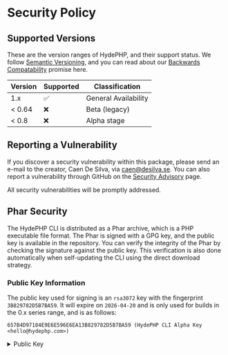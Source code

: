 # Security Policy

## Supported Versions

These are the version ranges of HydePHP, and their support status. We follow [Semantic Versioning](https://semver.org), and you can read about our [Backwards Compatability](https://github.com/hydephp/policies/blob/master/backwards-compatability.md) promise here.

| Version | Supported          | Classification       |
|---------|--------------------|----------------------|
| 1.x     | :white_check_mark: | General Availability |
| < 0.64  | :x:                | Beta (legacy)        |
| < 0.8   | :x:                | Alpha stage          |


## Reporting a Vulnerability

If you discover a security vulnerability within this package, please send an e-mail to the creator, Caen De Silva, via caen@desilva.se.
You can also report a vulnerability through GitHub on the [Security Advisory](https://github.com/hydephp/develop/security/advisories) page.

All security vulnerabilities will be promptly addressed.

## Phar Security

The HydePHP CLI is distributed as a Phar archive, which is a PHP executable file format.
The Phar is signed with a GPG key, and the public key is available in the repository.
You can verify the integrity of the Phar by checking the signature against the public key.
This verification is also done automatically when self-updating the CLI using the direct download strategy.

### Public Key Information

The public key used for signing is an `rsa3072` key with the fingerprint `3B829782D5B7BA59`. It will expire on `2026-04-20` and is only used for builds in the 0.x series range, and is as follows:

```
657B4D97184E9E6E596E6EA13B829782D5B7BA59 (HydePHP CLI Alpha Key <hello@hydephp.com>)
```

<details>
<summary>Public Key</summary>

```plaintext
-----BEGIN PGP PUBLIC KEY BLOCK-----
Comment: 657B 4D97 184E 9E6E 596E  6EA1 3B82 9782 D5B7 BA59
Comment: HydePHP CLI Alpha Key <hello@hydephp.com>

xsDNBGYjs9cBDADQHXANkom2WsMRoOn87CVZFqdzBxkVvrhmmXC7ceDtr7psgY32
0VoEH4vhUVxfreMs7NsgqBOv1Q7VyaGJVIoAfLCdoYa6KJpfwiPHIgCewe3Ad1Fn
UJahKtas8JyyKJM52c+l3ksyWSSk44gRIpHgyQZBCBoCkmEeOBYD1nz7fbK0mvSu
5SfdXkzUBUS8mVuHIDDTgEZzGUF5KTRtT0F4lmGgyjmlPkqjVZn8sRXM7JTanVCe
qKs9StMRps6m7GEvRoSvXugDR/ZanwVZD6Q0iHu+LOirR4AFh/6WMJtkGoLNqAMm
DIKlyBDR3WV4/7zm2Fzu6RgFDI4Oe2qj54T1B8lAnuOvAiTkAH8mbI3KnjtJiAU+
wram8FGhbwWxmcwdXb0DiIvNfPKp82IM2NhVyv6U6pgoYCW2qmO2bCx48O5gJ2eH
FXOIVx7Ut/mw4PbgzTTYhU3J39JpSE2blBKOcFyda4j/0s+pvlMTNQFOjKupDc84
dDq3aaVtg/980DcAEQEAAc0pSHlkZVBIUCBDTEkgQWxwaGEgS2V5IDxoZWxsb0Bo
eWRlcGhwLmNvbT7CwRQEEwEKAD4WIQRle02XGE6ebllubqE7gpeC1be6WQUCZiOz
1wIbAwUJA8JnAAULCQgHAgYVCgkICwIEFgIDAQIeAQIXgAAKCRA7gpeC1be6WWvs
C/9p73NmVIyTi1XBSnTJPUtUObQIj4cqJPVxr4nO+2a9L6f2PlOx7/e/xsAi5hRO
a7m/e/P4two1N3HOS68tofw2xF4aVpXhXE5Y1buS1l9LKiV8Zpt+bbVASHulnF4p
Z3T2A60mYDwqeWYocE56521eOLvkwgVCk9GLT7J9uudelWj4lrmVnKEnYJXlhKk+
DTolZfLwgR7UwfU7mmu47/It2TCNxSVCV4foX8Qxau0+30gG8zx3bsk8fo7OujFG
gkp9xCmIG6mrFrxnwOLZ5/GUSx9qnRJf/ao60EhHASDOpqAhfBPYC3/py1EOOBBP
dwSC72UT27nXSNJarzeh/DvpSaOIOfbfxH8Tvn67Lek/QApF/qbqwm+LTa17mhfi
ZS3K71MojJCR+GTwbZUmS8vKNgPihN4jPo35fJosyeM/RSrxCVPqEWuY+AJMGCy2
Fbwk3psXslY2OUD3uTgJ2zWfZpmA7et1m+ZHI88im6w9XVWGE8wr6NUekE03mM/M
VpbOwM0EZiOz1wEMAN+cX1TS84pTFRUbzC+Id37n5p0jyUGE83l7G+rqx52r2PxB
e82J4BGGa/fZo+UpKHQIzL47en9g1bUXG2O4f90fG5Ubbor1/f4q5JNLTrx9vTt0
/V/1DYQihTNNl6+HISe27Or8Mj6ZABVGr16oNF/hSl7H02FLauxaDTC27SRCXDkS
sYK6xKPuMpaxfQdoJupk6Km+brVHC+mhK7HGeLHsYfSTyhoGv7kFppRFe50PdupD
4fHACnGNnxa84ZYG7WESzW3UMiuqq6NDqYgBlxiF5yn3lqW3PgbiDUcJ6TFQo5+m
a61zWqzYnQDeyBRTy8za8T8Fd/lnS5P5IYJXDDc/3YnB0ekWDWPv/vj5yRKhhPNT
qrePaoQqCMO6cncCsAUIT0igaeE0cQRt5kl6+NbWPalHinqrUi2m8ub3GB1cjHuF
M5xh40hD7aDUjmACMmmZexBLI9U7kGxCyJW+wSrFM3oSOD8Chq3kUiQ2qVUqzZ5J
8+i1guwwS3AMfSqDNQARAQABwsD8BBgBCgAmFiEEZXtNlxhOnm5Zbm6hO4KXgtW3
ulkFAmYjs9cCGwwFCQPCZwAACgkQO4KXgtW3ulnzDwwAjLmtc4jLqdV59ZZgeDhU
kYRTa6ZLxZqrFyKA4iZIiY+qJlsnhU25lmIzuFI+I/DTcF14lxOivCaXMpDk6gyX
RUedSLSKu5Po5xBAsMoeAonabJq+TUyVTm5YPht3/sfiJpNAdzdSm89QPJ+S+ftD
zybnlMcW74R/Wfdu/jEPEvS8oQsrSl5o36pf98YJIMdQpCJVa1ow5jPspoS2SKhm
FZiWpjCFij49fdVaB/ZMcFgO9EQOo3iPghLGbUqX7mFNCUVaiEXdhxG1mBrZHk4+
5p/2A2skKfiLEqK3VscTr+3L6wRKIxILF4O1L/5y3av4+FeTXhFD5TbUWYIOz8K5
vtMZJiFyK+ehxGrHvR+WPqymI0VntAjWN+sy0+EqlWEoTIE36pq2pY5PtQ7raOQT
C7e7eoE/G78nv6beQslqVEj+xXHp/SPOIdXfUyBIIKoOuwpavGFI7gOfPLRBQepQ
YXlffyl8g5pXBQKUo/L1BGbePF18Xg4jwsNPIMjUQObJ
=L0Bf
-----END PGP PUBLIC KEY BLOCK-----
</details>


